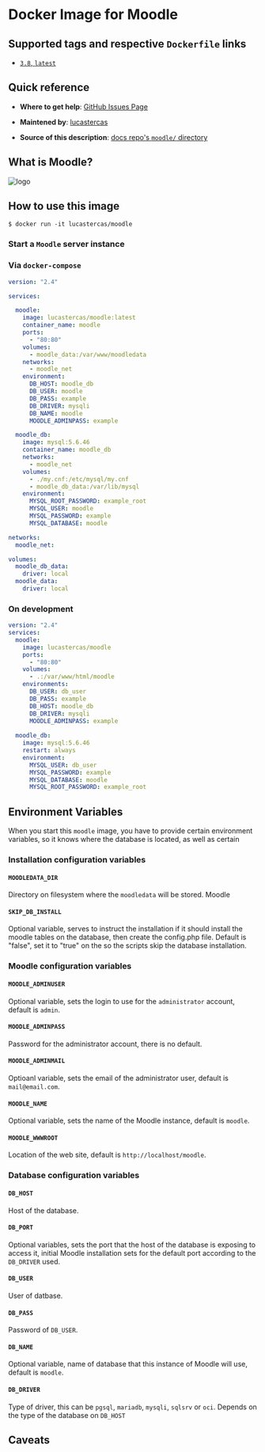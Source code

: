# Docker Image for Moodle

## Supported tags and respective `Dockerfile` links

- [`3.8`, `latest`](https://github.com/lucastercas/docker-moodle)

## Quick reference

- **Where to get help**:
  [GitHub Issues Page](https://github.com/lucastercas/docker-moodle/issues)

- **Maintened by**:
  [lucastercas](https://github.com/lucastercas)

- **Source of this description**:
  [docs repo's `moodle/` directory](https://github.com/lucastercas/docker-moodle/blob/master/README.md)

## What is Moodle?

![logo]()

## How to use this image
```console
$ docker run -it lucastercas/moodle
```

### Start a `Moodle` server instance

### Via `docker-compose`
```yaml
version: "2.4"

services:

  moodle:
    image: lucastercas/moodle:latest
    container_name: moodle
    ports:
      - "80:80"
    volumes:
      - moodle_data:/var/www/moodledata
    networks: 
      - moodle_net
    environment: 
      DB_HOST: moodle_db
      DB_USER: moodle
      DB_PASS: example
      DB_DRIVER: mysqli
      DB_NAME: moodle
      MOODLE_ADMINPASS: example

  moodle_db:
    image: mysql:5.6.46
    container_name: moodle_db
    networks: 
      - moodle_net
    volumes:
      - ./my.cnf:/etc/mysql/my.cnf
      - moodle_db_data:/var/lib/mysql
    environment: 
      MYSQL_ROOT_PASSWORD: example_root
      MYSQL_USER: moodle
      MYSQL_PASSWORD: example
      MYSQL_DATABASE: moodle

networks: 
  moodle_net:

volumes:
  moodle_db_data:
    driver: local
  moodle_data:
    driver: local
```

### On development
```yaml
version: "2.4"
services:
  moodle:
    image: lucastercas/moodle
    ports:
      - "80:80"
    volumes:
      - .:/var/www/html/moodle
    environments:
      DB_USER: db_user
      DB_PASS: example
      DB_HOST: moodle_db
      DB_DRIVER: mysqli
      MOODLE_ADMINPASS: example
      
  moodle_db:
    image: mysql:5.6.46
    restart: always
    environment:
      MYSQL_USER: db_user
      MYSQL_PASSWORD: example
      MYSQL_DATABASE: moodle
      MYSQL_ROOT_PASSWORD: example_root
```

## Environment Variables
When you start this `moodle` image, you have to provide certain environment variables, so it knows where the database is located, as well as certain

### Installation configuration variables

#### `MOODLEDATA_DIR`
Directory on filesystem where the `moodledata` will be stored. Moodle

#### `SKIP_DB_INSTALL`
Optional variable, serves to instruct the installation if it should install the moodle tables on the database, then create the config.php file. Default is "false", set it to "true" on the so the scripts skip the database installation.

### Moodle configuration variables

#### `MOODLE_ADMINUSER`
Optional variable, sets the login to use for the `administrator` account, default is `admin`.

#### `MOODLE_ADMINPASS`
Password for the administrator account, there is no default.

#### `MOODLE_ADMINMAIL`
Optioanl variable, sets the email of the administrator user, default is `mail@email.com`.

#### `MOODLE_NAME`
Optional variable, sets the name of the Moodle instance, default is `moodle`.

#### `MOODLE_WWWROOT`
Location of the web site, default is `http://localhost/moodle`.

### Database configuration variables 

#### `DB_HOST`
Host of the database.

#### `DB_PORT`
Optional variables, sets the port that the host of the database is exposing to access it, initial Moodle installation sets for the default port according to the `DB_DRIVER` used.

#### `DB_USER`
User of datbase.

#### `DB_PASS`
Password of `DB_USER`.

#### `DB_NAME`
Optional variable, name of database that this instance of Moodle will use, default is `moodle`.

#### `DB_DRIVER`
Type of driver, this can be `pgsql`, `mariadb`, `mysqli`, `sqlsrv` or `oci`. Depends on the type of the database on `DB_HOST`

## Caveats